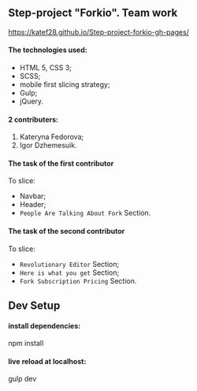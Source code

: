 ## Step-project "Forkio". Team work
https://katef28.github.io/Step-project-forkio-gh-pages/

#### The technologies used:
- HTML 5, CSS 3;
- SCSS;
- mobile first slicing strategy;
- Gulp;
- jQuery.

#### 2 contributers:
1. Kateryna Fedorova;
2. Igor Dzhemesuik.

#### The task of the first contributor
To slice:
- Navbar;
- Header;
- `People Are Talking About Fork` Section.

#### The task of the second contributor
To slice: 
- `Revolutionary Editor` Section;
- `Here is what you get` Section;
- `Fork Subscription Pricing` Section. 


## Dev Setup
#### install dependencies:
npm install
#### live reload at localhost:
gulp dev